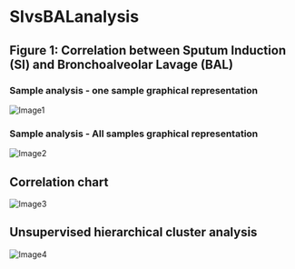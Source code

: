 # SIvsBALanalysis

## Figure 1: Correlation between Sputum Induction (SI) and Bronchoalveolar Lavage (BAL)
### Sample analysis - one sample graphical representation
![Image1](https://drive.google.com/uc?export=view&id=1gulQnhXkIp7X3J4XiXAnoMrrevX9ew5r)

### Sample analysis - All samples graphical representation
![Image2](https://drive.google.com/uc?export=view&id=1teYOi7njyPelL8sczUIF-OdoSc1sJE9b)

## Correlation chart
![Image3](https://drive.google.com/uc?export=view&id=1q72_fFlglusYm5HsVTXfb9XAaKp9Tmje)

## Unsupervised hierarchical cluster analysis
![Image4](https://drive.google.com/uc?export=view&id=1rS5ghdUVyHHGtpwLkRvGJq0eKiLdQAic)


